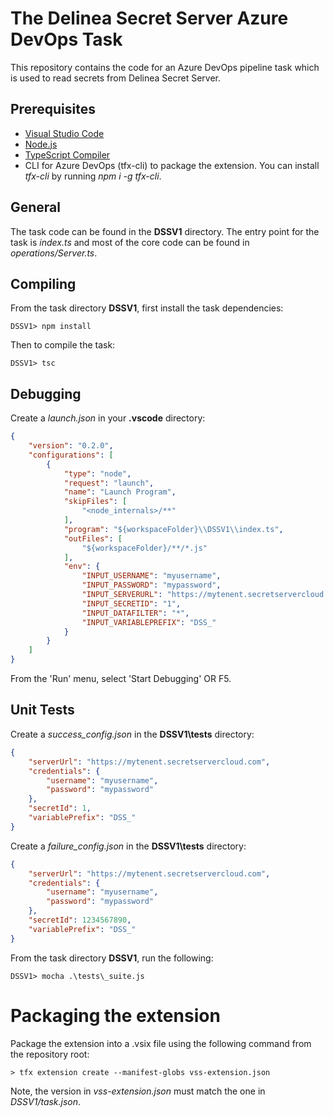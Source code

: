 # The Delinea Secret Server Azure DevOps Task
This repository contains the code for an Azure DevOps pipeline task which is used to read secrets from Delinea Secret Server.

## Prerequisites
* [Visual Studio Code](https://code.visualstudio.com/)
* [Node.js](https://nodejs.org)
* [TypeScript Compiler](https://www.npmjs.com/package/typescript)
* CLI for Azure DevOps (tfx-cli) to package the extension. You can install *tfx-cli* by running *npm i -g tfx-cli*.

## General
The task code can be found in the **DSSV1** directory. The entry point for the task is *index.ts* and most of the core code can be found in *operations/Server.ts*.

## Compiling
From the task directory **DSSV1**, first install the task dependencies:
```
DSSV1> npm install
```

Then to compile the task:
```
DSSV1> tsc
```

## Debugging
Create a *launch.json* in your **.vscode** directory:
```json
{
    "version": "0.2.0",
    "configurations": [
        {
            "type": "node",
            "request": "launch",
            "name": "Launch Program",
            "skipFiles": [
                "<node_internals>/**"
            ],
            "program": "${workspaceFolder}\\DSSV1\\index.ts",
            "outFiles": [
                "${workspaceFolder}/**/*.js"
            ],
            "env": {
                "INPUT_USERNAME": "myusername",
                "INPUT_PASSWORD": "mypassword",
                "INPUT_SERVERURL": "https://mytenent.secretservercloud.com",
                "INPUT_SECRETID": "1",
                "INPUT_DATAFILTER": "*",
                "INPUT_VARIABLEPREFIX": "DSS_"
            }
        }
    ]
}
```
From the 'Run' menu, select 'Start Debugging' OR F5.

## Unit Tests

Create a *success_config.json* in the **DSSV1\tests** directory:
```json
{
    "serverUrl": "https://mytenent.secretservercloud.com",
    "credentials": {
        "username": "myusername",
        "password": "mypassword"
    },
    "secretId": 1,
    "variablePrefix": "DSS_"
}
```
Create a *failure_config.json* in the **DSSV1\tests** directory:
```json
{
    "serverUrl": "https://mytenent.secretservercloud.com",
    "credentials": {
        "username": "myusername",
        "password": "mypassword"
    },
    "secretId": 1234567890,
    "variablePrefix": "DSS_"
}
```
From the task directory **DSSV1**, run the following:
```
DSSV1> mocha .\tests\_suite.js
```

# Packaging the extension
Package the extension into a .vsix file using the following command from the repository root:
```
> tfx extension create --manifest-globs vss-extension.json
```
Note, the version in *vss-extension.json* must match the one in *DSSV1/task.json*.
